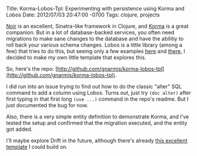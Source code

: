 Title: Korma-Lobos-Tpl: Experimenting with persistence using Korma and Lobos
Date: 2012/07/03 20:47:00 -0700
Tags: clojure, projects


[Noir][1] is an excellent, Sinatra-like framework in Clojure, and
[Korma][2] is a great companion. But in a lot of database-backed
services, you often need migrations to make sane changes to the
database and have the abilitiy to roll back your various schema
changes. Lobos is a little library (among a few) that tries to do
this, but seeing only a few examples [here][3] and [there][4], I
decided to make my own little template that explores this.

So, here's the
repo: [http://github.com/gnarmis/korma-lobos-tpl](http://github.com/gnarmis/korma-lobos-tpl).

I did run into an issue trying to find out how to do the classic
"alter" SQL command to add a column using Lobos. Turns out, just try
`(doc alter)` after first typing in that first long `(use ...)`
command in the repo's readme. But I just documented the bug for now.

Also, there is a very simple entity definition to demonstrate Korma,
and I've tested the setup and confirmed that the migration executed,
and the entity got added.

I'll maybe explore Drift in the future, although there's already
[this excellent template][5] I could build on.



[1]: http://webnoir.org

[2]: http://sqlkorma.com

[3]: http://www.vijaykiran.com/2012/01/17/web-application-development-with-clojure-part-2/

[4]: http://pupeno.com/2011/08/20/how-to-use-lobos-with-heroku/

[5]: https://github.com/pjlegato/korma-drift-template
